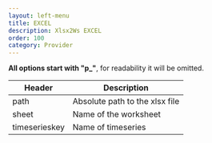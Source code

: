 ```yaml
---
layout: left-menu
title: EXCEL
description: Xlsx2Ws EXCEL
order: 100
category: Provider
---
```


**All options start with "p_"**, for readability it will be omitted.

<table class="table table-bordered" id="excel">
 <thead>
  <tr>
   <th>Header</th>
   <th>Description</th>
  </tr>
 </thead>
 <tbody>
  <tr>
   <td>path</td>
   <td>Absolute path to the xlsx file</td>
  </tr>
  <tr>
   <td>sheet</td>
   <td>Name of the worksheet</td>
  </tr>
  <tr>
   <td>timeserieskey</td>
   <td>Name of timeseries</td>
  </tr>
 </tbody>
</table>